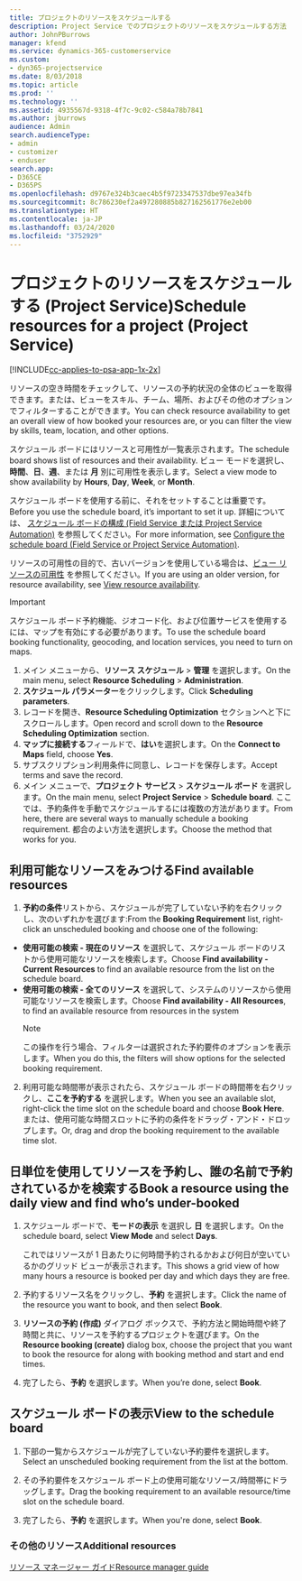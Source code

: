 ```yaml
---
title: プロジェクトのリソースをスケジュールする
description: Project Service でのプロジェクトのリソースをスケジュールする方法
author: JohnPBurrows
manager: kfend
ms.service: dynamics-365-customerservice
ms.custom:
- dyn365-projectservice
ms.date: 8/03/2018
ms.topic: article
ms.prod: ''
ms.technology: ''
ms.assetid: 4935567d-9318-4f7c-9c02-c584a78b7841
ms.author: jburrows
audience: Admin
search.audienceType:
- admin
- customizer
- enduser
search.app:
- D365CE
- D365PS
ms.openlocfilehash: d9767e324b3caec4b5f9723347537dbe97ea34fb
ms.sourcegitcommit: 8c786230ef2a497280885b827162561776e2eb00
ms.translationtype: HT
ms.contentlocale: ja-JP
ms.lasthandoff: 03/24/2020
ms.locfileid: "3752929"
---
```

# <a name="schedule-resources-for-a-project-project-service"></a><span data-ttu-id="3605d-103">プロジェクトのリソースをスケジュールする (Project Service)</span><span class="sxs-lookup"><span data-stu-id="3605d-103">Schedule resources for a project (Project Service)</span></span>

[!INCLUDE[cc-applies-to-psa-app-1x-2x](../includes/cc-applies-to-psa-app-1x-2x.md)]

<span data-ttu-id="3605d-104">リソースの空き時間をチェックして、リソースの予約状況の全体のビューを取得できます。または、ビューをスキル、チーム、場所、およびその他のオプションでフィルターすることができます。</span><span class="sxs-lookup"><span data-stu-id="3605d-104">You can check resource availability to get an overall view of how booked your resources are, or you can filter the view by skills, team, location, and other options.</span></span>  
  
<span data-ttu-id="3605d-105">スケジュール ボードにはリソースと可用性が一覧表示されます。</span><span class="sxs-lookup"><span data-stu-id="3605d-105">The schedule board shows list of resources and their availability.</span></span> <span data-ttu-id="3605d-106">ビュー モードを選択し、**時間**、**日**、**週**、または **月** 別に可用性を表示します。</span><span class="sxs-lookup"><span data-stu-id="3605d-106">Select a view mode to show availability by **Hours**, **Day**, **Week**, or **Month**.</span></span>  
  
<span data-ttu-id="3605d-107">スケジュール ボードを使用する前に、それをセットすることは重要です。</span><span class="sxs-lookup"><span data-stu-id="3605d-107">Before you use the schedule board, it’s important to set it up.</span></span> <span data-ttu-id="3605d-108">詳細については、 [スケジュール ボードの構成 (Field Service または Project Service Automation)](../field-service/configure-schedule-board.md) を参照してください。</span><span class="sxs-lookup"><span data-stu-id="3605d-108">For more information, see [Configure the schedule board (Field Service or Project Service Automation)](../field-service/configure-schedule-board.md).</span></span>
  
<span data-ttu-id="3605d-109">リソースの可用性の目的で、古いバージョンを使用している場合は、[ビュー リソースの可用性](../project-service/view-resource-availability.md) を参照してください。</span><span class="sxs-lookup"><span data-stu-id="3605d-109">If you are using an older version, for resource availability, see [View resource availability](../project-service/view-resource-availability.md).</span></span>  

> [!IMPORTANT]
>  <span data-ttu-id="3605d-110">スケジュール ボード予約機能、ジオコード化、および位置サービスを使用するには、マップを有効にする必要があります。</span><span class="sxs-lookup"><span data-stu-id="3605d-110">To use the schedule board booking functionality, geocoding, and location services, you need to turn on maps.</span></span>  
> 
> 1. <span data-ttu-id="3605d-111">メイン メニューから、**リソース スケジュール** > **管理** を選択します。</span><span class="sxs-lookup"><span data-stu-id="3605d-111">On the main menu, select **Resource Scheduling** > **Administration**.</span></span>  
> 2. <span data-ttu-id="3605d-112">**スケジュール パラメーター**をクリックします。</span><span class="sxs-lookup"><span data-stu-id="3605d-112">Click **Scheduling parameters**.</span></span>  
> 3. <span data-ttu-id="3605d-113">レコードを開き、**Resource Scheduling Optimization** セクションへと下にスクロールします。</span><span class="sxs-lookup"><span data-stu-id="3605d-113">Open record and scroll down to the **Resource Scheduling Optimization** section.</span></span>  
> 4. <span data-ttu-id="3605d-114">**マップに接続する**フィールドで、**はい**を選択します。</span><span class="sxs-lookup"><span data-stu-id="3605d-114">On the **Connect to Maps** field, choose **Yes**.</span></span>  
> 5. <span data-ttu-id="3605d-115">サブスクリプション利用条件に同意し、レコードを保存します。</span><span class="sxs-lookup"><span data-stu-id="3605d-115">Accept terms and save the record.</span></span>  
> 6. <span data-ttu-id="3605d-116">メイン メニューで、**プロジェクト サービス** > **スケジュール ボード** を選択します。</span><span class="sxs-lookup"><span data-stu-id="3605d-116">On the main menu, select **Project Service** > **Schedule board**.</span></span> <span data-ttu-id="3605d-117">ここでは、予約条件を手動でスケジュールするには複数の方法があります。</span><span class="sxs-lookup"><span data-stu-id="3605d-117">From here, there are several ways to manually schedule a booking requirement.</span></span> <span data-ttu-id="3605d-118">都合のよい方法を選択します。</span><span class="sxs-lookup"><span data-stu-id="3605d-118">Choose the method that works for you.</span></span>
  
## <a name="find-available-resources"></a><span data-ttu-id="3605d-119">利用可能なリソースをみつける</span><span class="sxs-lookup"><span data-stu-id="3605d-119">Find available resources</span></span>

1.  <span data-ttu-id="3605d-120">**予約の条件**リストから、スケジュールが完了していない予約を右クリックし、次のいずれかを選びます:</span><span class="sxs-lookup"><span data-stu-id="3605d-120">From the **Booking Requirement** list, right-click an unscheduled booking and choose one of the following:</span></span>  
  
- <span data-ttu-id="3605d-121">**使用可能の検索 - 現在のリソース** を選択して、スケジュール ボードのリストから使用可能なリソースを検索します。</span><span class="sxs-lookup"><span data-stu-id="3605d-121">Choose **Find availability - Current Resources** to find an available resource from the list on the schedule board.</span></span>  
- <span data-ttu-id="3605d-122">**使用可能の検索 - 全てのリソース** を選択して、システムのリソースから使用可能なリソースを検索します。</span><span class="sxs-lookup"><span data-stu-id="3605d-122">Choose **Find availability - All Resources**, to find an available resource from resources in the system</span></span>  
   > [!NOTE]
   >  <span data-ttu-id="3605d-123">この操作を行う場合、フィルターは選択された予約要件のオプションを表示します。</span><span class="sxs-lookup"><span data-stu-id="3605d-123">When you do this, the filters will show options for the selected booking requirement.</span></span>  
  
2. <span data-ttu-id="3605d-124">利用可能な時間帯が表示されたら、スケジュール ボードの時間帯を右クリックし、**ここを予約する** を選択します。</span><span class="sxs-lookup"><span data-stu-id="3605d-124">When you see an available slot, right-click the time slot on the schedule board and choose **Book Here**.</span></span> <span data-ttu-id="3605d-125">または、使用可能な時間スロットに予約の条件をドラッグ・アンド・ドロップします。</span><span class="sxs-lookup"><span data-stu-id="3605d-125">Or, drag and drop the booking requirement to the available time slot.</span></span>  
  

## <a name="book-a-resource-using-the-daily-view-and-find-whos-under-booked"></a><span data-ttu-id="3605d-126">日単位を使用してリソースを予約し、誰の名前で予約されているかを検索する</span><span class="sxs-lookup"><span data-stu-id="3605d-126">Book a resource using the daily view and find who’s under-booked</span></span>
  
1.  <span data-ttu-id="3605d-127">スケジュール ボードで、**モードの表示** を選択し **日** を選択します。</span><span class="sxs-lookup"><span data-stu-id="3605d-127">On the schedule board, select **View Mode** and select **Days**.</span></span>  
  
    <span data-ttu-id="3605d-128">これではリソースが 1 日あたりに何時間予約されるかおよび何日が空いているかのグリッド ビューが表示されます。</span><span class="sxs-lookup"><span data-stu-id="3605d-128">This shows a grid view of how many hours a resource is booked per day and which days they are free.</span></span>  
  
2.  <span data-ttu-id="3605d-129">予約するリソース名をクリックし、**予約** を選択します。</span><span class="sxs-lookup"><span data-stu-id="3605d-129">Click the name of the resource you want to book, and then select **Book**.</span></span>  
  
3.  <span data-ttu-id="3605d-130">**リソースの予約 (作成)** ダイアログ ボックスで、予約方法と開始時間や終了時間と共に、リソースを予約するプロジェクトを選びます。</span><span class="sxs-lookup"><span data-stu-id="3605d-130">On the **Resource booking (create)** dialog box, choose the project that you want to book the resource for along with booking method and start and end times.</span></span>  
  
4.  <span data-ttu-id="3605d-131">完了したら、**予約** を選択します。</span><span class="sxs-lookup"><span data-stu-id="3605d-131">When you’re done, select **Book**.</span></span>  
  
## <a name="view-to-the-schedule-board"></a><span data-ttu-id="3605d-132">スケジュール ボードの表示</span><span class="sxs-lookup"><span data-stu-id="3605d-132">View to the schedule board</span></span>
  
1.  <span data-ttu-id="3605d-133">下部の一覧からスケジュールが完了していない予約要件を選択します。</span><span class="sxs-lookup"><span data-stu-id="3605d-133">Select an unscheduled booking requirement from the list at the bottom.</span></span>  
  
2.  <span data-ttu-id="3605d-134">その予約要件をスケジュール ボード上の使用可能なリソース/時間帯にドラッグします。</span><span class="sxs-lookup"><span data-stu-id="3605d-134">Drag the booking requirement to an available resource/time slot on the schedule board.</span></span>  
  
3.  <span data-ttu-id="3605d-135">完了したら、**予約** を選択します。</span><span class="sxs-lookup"><span data-stu-id="3605d-135">When you're done, select **Book**.</span></span>  
  
### <a name="additional-resources"></a><span data-ttu-id="3605d-136">その他のリソース</span><span class="sxs-lookup"><span data-stu-id="3605d-136">Additional resources</span></span>  
 [<span data-ttu-id="3605d-137">リソース マネージャー ガイド</span><span class="sxs-lookup"><span data-stu-id="3605d-137">Resource manager guide</span></span>](../project-service/resource-manager-guide.md)
